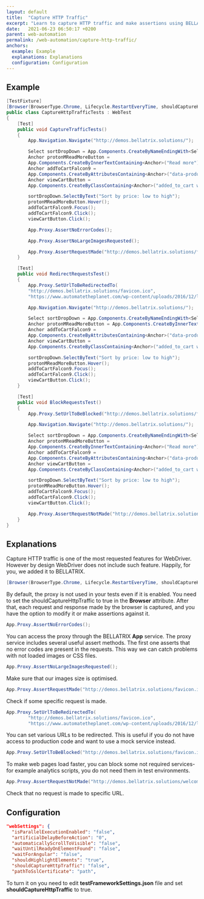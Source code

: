 ```yaml
---
layout: default
title:  "Capture HTTP Traffic"
excerpt: "Learn to capture HTTP traffic and make assertions using BELLATRIX."
date:   2021-06-23 06:50:17 +0200
parent: web-automation
permalink: /web-automation/capture-http-traffic/
anchors:
  example: Example
  explanations: Explanations
  configuration: Configuration
---
```

Example
-------
```csharp
[TestFixture]
[Browser(BrowserType.Chrome, Lifecycle.RestartEveryTime, shouldCaptureHttpTraffic: true)]
public class CaptureHttpTrafficTests : WebTest
{
    [Test]
    public void CaptureTrafficTests()
    {
        App.Navigation.Navigate("http://demos.bellatrix.solutions/");

        Select sortDropDown = App.Components.CreateByNameEndingWith<Select>("orderby");
        Anchor protonMReadMoreButton = 
		App.Components.CreateByInnerTextContaining<Anchor>("Read more");
        Anchor addToCartFalcon9 = 
        App.Components.CreateByAttributesContaining<Anchor>("data-product_id", "28").ToBeClickable();
        Anchor viewCartButton = 
		App.Components.CreateByClassContaining<Anchor>("added_to_cart wc-forward").ToBeClickable();

        sortDropDown.SelectByText("Sort by price: low to high");
        protonMReadMoreButton.Hover();
        addToCartFalcon9.Focus();
        addToCartFalcon9.Click();
        viewCartButton.Click();

        App.Proxy.AssertNoErrorCodes();

        App.Proxy.AssertNoLargeImagesRequested();

        App.Proxy.AssertRequestMade("http://demos.bellatrix.solutions/favicon.ico");
    }

    [Test]
    public void RedirectRequestsTest()
    {
        App.Proxy.SetUrlToBeRedirectedTo(
		"http://demos.bellatrix.solutions/favicon.ico", 
		"https://www.automatetheplanet.com/wp-content/uploads/2016/12/logo.svg");

        App.Navigation.Navigate("http://demos.bellatrix.solutions/");

        Select sortDropDown = App.Components.CreateByNameEndingWith<Select>("orderby");
        Anchor protonMReadMoreButton = App.Components.CreateByInnerTextContaining<Anchor>("Read more");
        Anchor addToCartFalcon9 = 
		App.Components.CreateByAttributesContaining<Anchor>("data-product_id", "28").ToBeClickable();
        Anchor viewCartButton = 
		App.Components.CreateByClassContaining<Anchor>("added_to_cart wc-forward").ToBeClickable();

        sortDropDown.SelectByText("Sort by price: low to high");
        protonMReadMoreButton.Hover();
        addToCartFalcon9.Focus();
        addToCartFalcon9.Click();
        viewCartButton.Click();
    }

    [Test]
    public void BlockRequestsTest()
    {
        App.Proxy.SetUrlToBeBlocked("http://demos.bellatrix.solutions/favicon.ico");

        App.Navigation.Navigate("http://demos.bellatrix.solutions/");

        Select sortDropDown = App.Components.CreateByNameEndingWith<Select>("orderby");
        Anchor protonMReadMoreButton = 
		App.Components.CreateByInnerTextContaining<Anchor>("Read more");
        Anchor addToCartFalcon9 = 
		App.Components.CreateByAttributesContaining<Anchor>("data-product_id", "28").ToBeClickable();
        Anchor viewCartButton = 
		App.Components.CreateByClassContaining<Anchor>("added_to_cart wc-forward").ToBeClickable();

        sortDropDown.SelectByText("Sort by price: low to high");
        protonMReadMoreButton.Hover();
        addToCartFalcon9.Focus();
        addToCartFalcon9.Click();
        viewCartButton.Click();

        App.Proxy.AssertRequestNotMade("http://demos.bellatrix.solutions/welcome");
    }
}
```

Explanations
------------
Capture HTTP traffic is one of the most requested features for WebDriver. However by design WebDriver does not include such feature. Happily, for you, we added it to BELLATRIX.
```csharp
[Browser(BrowserType.Chrome, Lifecycle.RestartEveryTime, shouldCaptureHttpTraffic: true)]
```
By default, the proxy is not used in your tests even if it is enabled. You need to set the shouldCaptureHttpTraffic to true in the **Browser** attribute. After that, each request and response made by the browser is captured, and you have the option to modify it or make assertions against it.
```csharp
App.Proxy.AssertNoErrorCodes();
```
You can access the proxy through the BELLATRIX **App** service. The proxy service includes several useful assert methods. The first one asserts that no error codes are present in the requests. This way we can catch problems with not loaded images or CSS files.
```csharp
App.Proxy.AssertNoLargeImagesRequested();
```
Make sure that our images size is optimised.
```csharp
App.Proxy.AssertRequestMade("http://demos.bellatrix.solutions/favicon.ico");
```
Check if some specific request is made.
```csharp
App.Proxy.SetUrlToBeRedirectedTo(
		"http://demos.bellatrix.solutions/favicon.ico", 
		"https://www.automatetheplanet.com/wp-content/uploads/2016/12/logo.svg");
```
You can set various URLs to be redirected. This is useful if you do not have access to production code and want to use a mock service instead.
```csharp
App.Proxy.SetUrlToBeBlocked("http://demos.bellatrix.solutions/favicon.ico");
```
To make web pages load faster, you can block some not required services- for example analytics scripts, you do not need them in test environments.
```csharp
App.Proxy.AssertRequestNotMade("http://demos.bellatrix.solutions/welcome");
```
Check that no request is made to specific URL.

Configuration
-------------
```json
"webSettings": {
  "isParallelExecutionEnabled": "false",
  "artificialDelayBeforeAction": "0",
  "automaticallyScrollToVisible": "false",
  "waitUntilReadyOnElementFound": "false",
  "waitForAngular": "false",
  "shouldHighlightElements": "true",
  "shouldCaptureHttpTraffic": "false",
  "pathToSslCertificate": "path",
```
To turn it on you need to edit **testFrameworkSettings.json** file and set **shouldCaptureHttpTraffic** to true.